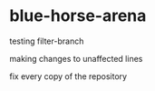 # blue-horse-arena
testing filter-branch


making changes to unaffected lines 

fix every copy of the repository



